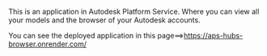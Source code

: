 This is an application in Autodesk Platform Service. Where you can view all your models and the browser of your Autodesk accounts.

You can see the deployed application in this page==>https://aps-hubs-browser.onrender.com/
